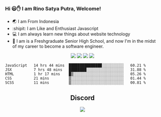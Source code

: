 ### Hi 😃✋ I am Rino Satya Putra, Welcome! 
- 🌏 I am From Indonesia
- :shipit:  I am Like and Enthusiast Javascript
- :computer: I am always learn new things about website technology 
- :runner: I am is a Freshgraduate Senior High School, and now I'm in the midst of my career to become a software engineer.

<div align="center">
  <img src="https://img.shields.io/badge/javascript-%23323330.svg?style=for-the-badge&logo=javascript&logoColor=%23F7DF1E"/>
  <img src="https://img.shields.io/badge/node.js-%2343853D.svg?style=for-the-badge&logo=node.js&logoColor=white"/>
  <img src="https://img.shields.io/badge/react-%2320232a.svg?style=for-the-badge&logo=react&logoColor=%2361DAFB"/>
  <img src="https://img.shields.io/badge/tailwindcss-%2338B2AC.svg?style=for-the-badge&logo=tailwind-css&logoColor=white"/>
</div>

<!--START_SECTION:waka-->
```text
JavaScript   14 hrs 44 mins  ███████████████░░░░░░░░░░   60.21 % 
JSX          7 hrs 48 mins   ████████░░░░░░░░░░░░░░░░░   31.88 % 
HTML         1 hr 17 mins    █▒░░░░░░░░░░░░░░░░░░░░░░░   05.26 % 
CSS          21 mins         ▒░░░░░░░░░░░░░░░░░░░░░░░░   01.44 % 
SCSS         11 mins         ▒░░░░░░░░░░░░░░░░░░░░░░░░   00.81 % 
```
<!--END_SECTION:waka-->

 <div align="center"><h2 align="center">Discord</h2><img src="https://discord.c99.nl/widget/theme-3/446571129100828672.png" /></div>


